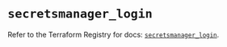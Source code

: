 # `secretsmanager_login`

Refer to the Terraform Registry for docs: [`secretsmanager_login`](https://registry.terraform.io/providers/keeper-security/secretsmanager/1.1.7/docs/resources/login).
